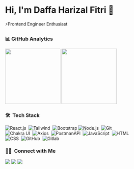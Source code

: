 # Hi, I'm Daffa Harizal Fitri 👋

⚡Frontend Engineer Enthusiast

### 📊&nbsp;GitHub Analytics

<div style="display: block">
  <img height="180em" src="https://github-readme-stats-eight-theta.vercel.app/api?username=daffaharizal&show_icons=true&theme=algolia&include_all_commits=true&count_private=true"/>
  <img height="180em" src="https://github-readme-stats-eight-theta.vercel.app/api/top-langs/?username=daffaharizal&layout=compact&langs_count=8&theme=algolia"/>
</div>

### 🛠 &nbsp;Tech Stack

![React.js](https://img.shields.io/badge/-React.js-05122A?style=flat&logo=react)&nbsp;
![Tailwind](https://img.shields.io/badge/-Tailwind-05122A?style=flat&logo=TailwindCSS)&nbsp;
![Bootstrap](https://img.shields.io/badge/-Bootstrap-05122A?style=flat&logo=bootstrap&logoColor=563D7C)
![Node.js](https://img.shields.io/badge/-Node.js-05122A?style=flat&logo=node.js)&nbsp;
![Git](https://img.shields.io/badge/-Git-05122A?style=flat&logo=git)&nbsp;\
![Chakra UI](https://img.shields.io/badge/-ChakraUI-05122A?style=flat&logo=chakraui)&nbsp;
![Axios](https://img.shields.io/badge/-Axios-05122A?style=flat&logo=axios)&nbsp;
![PostmanAPI](https://img.shields.io/badge/-PostmanAPI-05122A?style=flat&logo=postman)&nbsp;
![JavaScript](https://img.shields.io/badge/-JavaScript-05122A?style=flat&logo=javascript)&nbsp;
![HTML](https://img.shields.io/badge/-HTML-05122A?style=flat&logo=HTML5)&nbsp;\
![CSS](https://img.shields.io/badge/-CSS-05122A?style=flat&logo=CSS3&logoColor=1572B6)&nbsp;
![GitHub](https://img.shields.io/badge/-GitHub-05122A?style=flat&logo=github)&nbsp;
![Gitlab](https://img.shields.io/badge/-Gitlab-05122A?style=flat&logo=gitlab)&nbsp;

### 🤝🏻 &nbsp;Connect with Me

<p align="left">
<a href="https://www.linkedin.com/in/daffaharizal/"><img src="https://img.shields.io/badge/-Daffa%20Harizal%20Fitri-0077B5?style=flat&logo=Linkedin&logoColor=white"/></a>
<a href="mailto:harizal.daffa46@gmail.com"><img src="https://img.shields.io/badge/-daffaharizal46@gmail.com-D14836?style=flat&logo=Gmail&logoColor=white"/></a>
<a href="https://instagram.com/daffa_harizal"><img src="https://img.shields.io/badge/-@daffaharizal-E4405F?style=flat&logo=Instagram&logoColor=white"/></a>
</p>